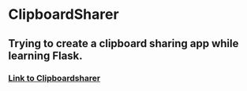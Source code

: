 # ClipboardSharer
## Trying to create a clipboard sharing app while learning Flask.

### [Link to Clipboardsharer](dai.pythonanywhere.com)
